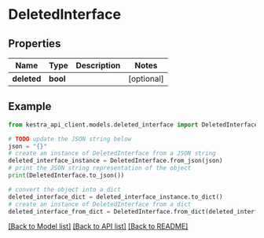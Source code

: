 # DeletedInterface


## Properties

Name | Type | Description | Notes
------------ | ------------- | ------------- | -------------
**deleted** | **bool** |  | [optional] 

## Example

```python
from kestra_api_client.models.deleted_interface import DeletedInterface

# TODO update the JSON string below
json = "{}"
# create an instance of DeletedInterface from a JSON string
deleted_interface_instance = DeletedInterface.from_json(json)
# print the JSON string representation of the object
print(DeletedInterface.to_json())

# convert the object into a dict
deleted_interface_dict = deleted_interface_instance.to_dict()
# create an instance of DeletedInterface from a dict
deleted_interface_from_dict = DeletedInterface.from_dict(deleted_interface_dict)
```
[[Back to Model list]](../README.md#documentation-for-models) [[Back to API list]](../README.md#documentation-for-api-endpoints) [[Back to README]](../README.md)


